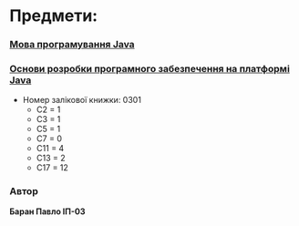 # Предмети:

### [Мова програмування Java](./java-lang/)

### [Основи розробки програмного забезпечення на платформі Java](./java-fundamentals/)

+ Номер залікової книжки: 0301
  - С2 = 1
  - С3 = 1
  - С5 = 1
  - С7 = 0
  - C11 = 4
  - C13 = 2
  - C17 = 12

### Автор
**Баран Павло ІП-03**